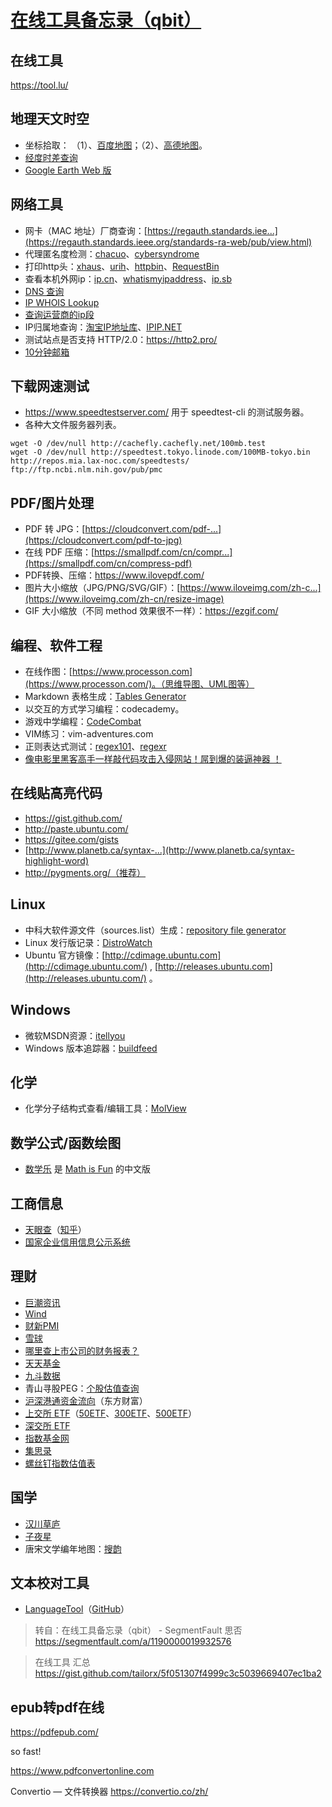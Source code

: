 # [在线工具备忘录（qbit）](https://segmentfault.com/a/1190000019932576)



## 在线工具

https://tool.lu/

## 地理天文时空

- 坐标拾取： （1）、[百度地图](http://api.map.baidu.com/lbsapi/getpoint/index.html)；（2）、[高德地图](http://lbs.amap.com/console/show/picker)。
- [经度时差查询](http://bjtime.cn/shicha.htm)
- [Google Earth Web 版](https://earth.google.com/web/)

## 网络工具

- 网卡（MAC 地址）厂商查询：[https://regauth.standards.iee...](https://regauth.standards.ieee.org/standards-ra-web/pub/view.html)
- 代理匿名度检测：[chacuo](http://web.chacuo.net/netproxycheck)、[cybersyndrome](http://www.cybersyndrome.net/)
- 打印http头：[xhaus](http://www.xhaus.com/headers)、[urih](https://request.urih.com/)、[httpbin](http://www.httpbin.org/get)、[RequestBin](http://requestbin.net/)
- 查看本机外网ip：[ip.cn](https://ip.cn/)、[whatismyipaddress](https://whatismyipaddress.com/)、[ip.sb](https://ip.sb/)
- [DNS 查询](http://tool.chinaz.com/dns)
- [IP WHOIS Lookup](https://www.whatismyip.com/ip-whois-lookup/)
- [查询运营商的ip段](https://www.cnblogs.com/yjf512/p/6643516.html)
- IP归属地查询：[淘宝IP地址库](http://ip.taobao.com/)、[IPIP.NET](https://www.ipip.net/)
- 测试站点是否支持 HTTP/2.0：https://http2.pro/
- [10分钟邮箱](https://10minutemail.net/)

## 下载网速测试

- https://www.speedtestserver.com/ 用于 speedtest-cli 的测试服务器。
- 各种大文件服务器列表。

```
wget -O /dev/null http://cachefly.cachefly.net/100mb.test
wget -O /dev/null http://speedtest.tokyo.linode.com/100MB-tokyo.bin 
http://repos.mia.lax-noc.com/speedtests/ 
ftp://ftp.ncbi.nlm.nih.gov/pub/pmc
```

## PDF/图片处理

- PDF 转 JPG：[https://cloudconvert.com/pdf-...](https://cloudconvert.com/pdf-to-jpg)
- 在线 PDF 压缩：[https://smallpdf.com/cn/compr...](https://smallpdf.com/cn/compress-pdf)
- PDF转换、压缩：https://www.ilovepdf.com/
- 图片大小缩放（JPG/PNG/SVG/GIF）：[https://www.iloveimg.com/zh-c...](https://www.iloveimg.com/zh-cn/resize-image)
- GIF 大小缩放（不同 method 效果很不一样）：https://ezgif.com/

## 编程、软件工程

- 在线作图：[https://www.processon.com](https://www.processon.com/)。（思维导图、UML图等）
- Markdown 表格生成：[Tables Generator](https://www.tablesgenerator.com/markdown_tables)
- 以交互的方式学习编程：codecademy。
- 游戏中学编程：[CodeCombat](https://www.codecademy.com/)
- VIM练习：vim-adventures.com
- 正则表达式测试：[regex101](https://regex101.com/)、[regexr](https://regexr.com/)
- [像电影里黑客高手一样敲代码攻击入侵网站！屌到爆的装逼神器 ！](https://www.iplaysoft.com/hackertyper.html)

## 在线贴高亮代码

- https://gist.github.com/
- http://paste.ubuntu.com/
- https://gitee.com/gists
- [http://www.planetb.ca/syntax-...](http://www.planetb.ca/syntax-highlight-word)
- http://pygments.org/（推荐）

## Linux

- 中科大软件源文件（sources.list）生成：[repository file generator](https://mirrors.ustc.edu.cn/repogen/)
- Linux 发行版记录：[DistroWatch](https://distrowatch.com/)
- Ubuntu 官方镜像：[http://cdimage.ubuntu.com](http://cdimage.ubuntu.com/) , [http://releases.ubuntu.com](http://releases.ubuntu.com/) 。

## Windows

- 微软MSDN资源：[itellyou](https://msdn.itellyou.cn/)
- Windows 版本追踪器：[buildfeed](https://buildfeed.net/)

## 化学

- 化学分子结构式查看/编辑工具：[MolView](http://molview.org/)

## 数学公式/函数绘图

- [数学乐](https://www.shuxuele.com/data/function-grapher.php) 是 [Math is Fun](https://www.mathsisfun.com/data/function-grapher.php) 的中文版

## 工商信息

- [天眼查](https://www.tianyancha.com/)（[知乎](https://www.zhihu.com/question/38225472)）
- [国家企业信用信息公示系统](http://www.gsxt.gov.cn/index.html)

## 理财

- [巨潮资讯](http://www.cninfo.com.cn/new/index)
- [Wind](https://www.wind.com.cn/)
- [财新PMI](http://pmi.caixin.com/)
- [雪球](https://xueqiu.com/)
- [哪里查上市公司的财务报表？](https://www.zhihu.com/question/20929516)
- [天天基金](http://fund.eastmoney.com/)
- [九斗数据](https://www.joudou.com/)
- 青山寻股PEG：[个股估值查询](https://se.mygpb.com/h5pages/pe_ttm/pe_ttm.html)
- [沪深港通资金流向](http://data.eastmoney.com/hsgt/index.html)（东方财富）
- [上交所 ETF](http://www.sse.com.cn/assortment/fund/etf/)（[50ETF](http://www.sse.com.cn/assortment/fund/list/etfinfo/redemptionlist/index.shtml?FUNDID=510050)、[300ETF](http://www.sse.com.cn/assortment/fund/list/etfinfo/redemptionlist/index.shtml?FUNDID=510300)、[500ETF](http://www.sse.com.cn/assortment/fund/list/etfinfo/redemptionlist/index.shtml?FUNDID=510500)）
- [深交所 ETF](http://www.szse.cn/market/fund/list/etfList/index.html)
- [指数基金网](http://www.indexfunds.com.cn/funds/etf)
- [集思录](https://www.jisilu.cn/)
- [螺丝钉指数估值表](https://danjuanapp.com/screw/valuation-table)

## 国学

- [汉川草庐](http://www.sidneyluo.net/a/a.htm)
- [子夜星](http://www.ziyexing.com/files-5/shiji/shiji_index.htm)
- 唐宋文学编年地图：[搜韵](https://sou-yun.cn/index.aspx)

## 文本校对工具

- [LanguageTool](https://languagetool.org/)（[GitHub](https://github.com/languagetool-org/languagetool)）

> 转自：在线工具备忘录（qbit） - SegmentFault 思否 https://segmentfault.com/a/1190000019932576



> 在线工具 汇总
> https://gist.github.com/tailorx/5f051307f4999c3c5039669407ec1ba2

## epub转pdf在线



https://pdfepub.com/

so fast!

https://www.pdfconvertonline.com

Convertio — 文件转换器 https://convertio.co/zh/